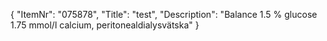 {
  "ItemNr": "075878",
  "Title": "test",
  "Description": "Balance 1.5 % glucose 1.75 mmol/l calcium, peritonealdialysvätska"
}
